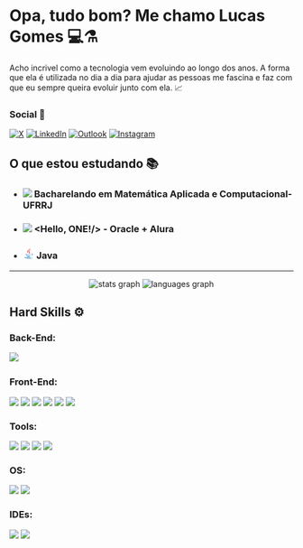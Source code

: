# Opa, tudo bom? Me chamo Lucas Gomes 💻⚗️

Acho incrivel como a tecnologia vem evoluindo ao longo dos anos. A forma que ela é utilizada no dia a dia para ajudar as pessoas me fascina e faz com que eu sempre queira evoluir junto com ela. 📈

### Social 🚀

[![X](https://img.shields.io/badge/X-000000?style=for-the-badge&logo=x&logoColor=white)](https://www.x.com/lucasdocrocs/) 
[![LinkedIn](https://img.shields.io/badge/LinkedIn-0A66C2?style=for-the-badge&logo=linkedin&logoColor=white)](https://www.linkedin.com/in/lucashito/) 
[![Outlook](https://img.shields.io/badge/Outlook-0078D4?style=for-the-badge&logo=microsoftoutlook&logoColor=white)](mailto:lukashitoh@outlook.com)
[![Instagram](https://img.shields.io/badge/Instagram-E4405F?style=for-the-badge&logo=instagram&logoColor=white)](https://www.instagram.com/lucasdocrocs/) 

## O que estou estudando 📚

- ### <div> <img height="20px" src="https://encrypted-tbn0.gstatic.com/images?q=tbn:ANd9GcSue7PdTL_d2PhoGC4_pybMBoYgHZiRnQ_PhjFS_SbPvqCXlSM9qeMc21BF&s=10"> Bacharelando em Matemática Aplicada e Computacional- UFRRJ </div>

- ### <div> <img height="20px" src="https://www.svgrepo.com/show/355152/oracle.svg"> <Hello, ONE!/> - Oracle + Alura </div>

- ### <div> <img height="20px" src="https://github.com/devicons/devicon/blob/master/icons%2Fjava%2Fjava-original.svg"> Java </div>
***

<div align="center">
  <img src="https://github-readme-stats.vercel.app/api?username=h1toh&hide_title=false&rank_icon=github&hide_rank=false&show_icons=true&include_all_commits=true&count_private=true&disable_animations=false&theme=blue_navy&locale=en&hide_border=false" height="160" alt="stats graph"  />
  <img src="https://github-readme-stats.vercel.app/api/top-langs?username=h1toh&locale=en&hide_title=false&layout=compact&card_width=320&langs_count=5&theme=blue_navy&hide_border=false&cache_seconds=1" height="160" alt="languages graph"  />
</div>

## Hard Skills ⚙
### Back-End:
<div>
  <img height="29px" src="https://img.shields.io/badge/python-3670A0?style=for-the-badge&logo=python&logoColor=ffdd54">
</div>

### Front-End:
<div>
  <img height="29px" src="https://img.shields.io/badge/React-20232A?style=for-the-badge&logo=react&logoColor=61DAFB">
  <img height="29px" src="https://img.shields.io/badge/Vite-646CFF?style=for-the-badge&logo=vite&logoColor=FFD62E">
  <img height="29px" src="https://img.shields.io/badge/TypeScript-3178C6?style=for-the-badge&logo=typescript&logoColor=white">
  <img height="29px" src="https://img.shields.io/badge/JavaScript-F7DF1E?style=for-the-badge&logo=javascript&logoColor=black">
  <img height="29px" src="https://img.shields.io/badge/HTML5-E34F26?style=for-the-badge&logo=html5&logoColor=white">
  <img height="29px" src="https://img.shields.io/badge/CSS3-1572B6?style=for-the-badge&logo=css3&logoColor=white">
</div>

### Tools:
<div>
  <img height="29px" src="https://img.shields.io/badge/GIT-E44C30?style=for-the-badge&logo=git&logoColor=white">
  <img height="29px" src="https://img.shields.io/badge/GitHub-100000?style=for-the-badge&logo=github&logoColor=white">
  <img height="29px" src="https://img.shields.io/badge/Postman-FF6C37.svg?style=for-the-badge&logo=Postman&logoColor=white">
  <img height="29px" src="https://img.shields.io/badge/Discord-7289DA?style=for-the-badge&logo=discord&logoColor=white">
</div>

### OS:
<div>
  <img height="29px" src="https://img.shields.io/badge/Windows%2010-0078D6?style=for-the-badge&logo=windows&logoColor=white">
  <img height="29px" src="https://img.shields.io/badge/ArchLinux-35495E?style=for-the-badge&logo=archlinux&logoColor=2CA5E0">
</div>

### IDEs: 
<div>
  <img height="29px" src="https://img.shields.io/badge/Visual%20Studio%20Code-007ACC?style=for-the-badge&logo=visualstudiocode&logoColor=white">
  <img height="29px" src="https://img.shields.io/badge/IntelliJ_IDEA-000000.svg?style=for-the-badge&logo=intellij-idea&logoColor=white">
</div>


